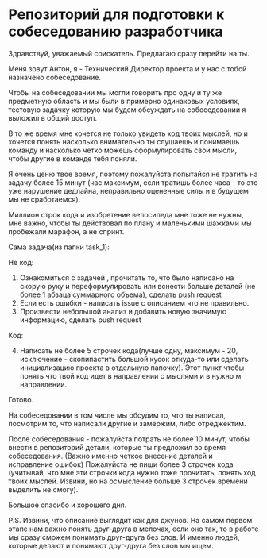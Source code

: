 # Репозиторий для подготовки к собеседованию разработчика

Здравствуй, уважаемый соискатель.
Предлагаю сразу перейти на ты.

Меня зовут Антон, я - Технический Директор проекта и у нас с тобой назначено собеседование.

Чтобы на собеседовании мы могли говорить про одну и ту же предметную область и мы были в примерно одинаковых условиях, тестовую задачку которую мы будем обсуждать на собеседовании я выложил в общий доступ.

В то же время мне хочется не только увидеть ход твоих мыслей, но и хочется понять насколько внимательно ты слушаешь и понимаешь команду и насколько четко можешь сформулировать свои мысли, чтобы другие в команде тебя поняли.

Я очень ценю твое время, поэтому пожалуйста попытайся не тратить на задачу более 15 минут (час максимум, если тратишь более часа - то это уже нарушение дедлайна, неправильно оцененные силы и в будущем мы не сработаемся).

Миллион строк кода и изобретение велосипеда мне тоже не нужны, мне важно, чтобы ты действовал по плану и маленькими шажками мы пробежали марафон, а не спринт.

Сама задача(из папки task_1):

Не код:
1. Ознакомиться с задачей , прочитать то, что было написано на скорую руку и переформулировать или вснести больше деталей (не более 1 абзаца суммарного объема), сделать push request
2. Если есть ошибки - написать issue с описанием что не правильно.
3. Произвести небольшой анализ и добавить новую значимую информацию, сделать push request


Код:


4. Написать не более 5 строчек кода(лучше одну, максимум - 20, исключение - скопипастить большой кусок откуда-то или сделать инициализацию проекта в отдельную папочку). Этот пункт чтобы понять что твой код идет в направлении с мыслями и в нужно м направлении.

Готово.

На собеседовании в том числе мы обсудим то, что ты написал, посмотрим то, что написали другие и замержим, либо отреджектим.

После собеседования - пожалуйста потрать не более 10 минут, чтобы внести в репозиторий детали, которые ты предложил во время собеседования. (Важно именно четкое внесение деталей и исправление ошибок)
Пожалуйста не пиши более 3 строчек кода (учитывай, что мне эти строчки кода нужно тоже прочитать, понять ход твоих мыслей. Извини, но на осмысление больше 3 строчек времени выделить не смогу).

Большое спасибо и хорошего дня.

P.S.
Извини, что описание выглядит как для джунов. На самом первом этапе нам важно понять друг-друга в мелочах, если оно так, то в работе мы сразу сможем понимать друг-друга без слов.
И именно людей, которые делают и понимают друг-друга без слов мы ищем.

